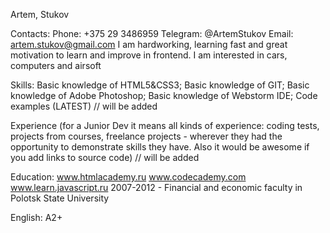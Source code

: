 Artem, Stukov

Contacts:
Phone: +375 29 3486959
Telegram: @ArtemStukov
Email: artem.stukov@gmail.com
I am hardworking, learning fast and great motivation to learn and improve in frontend. I am interested in cars, computers and airsoft

Skills:
Basic knowledge of HTML5&CSS3;
Basic knowledge of GIT;
Basic knowledge of Adobe Photoshop;
Basic knowledge of Webstorm IDE;
Code examples (LATEST) // will be added

Experience (for a Junior Dev it means all kinds of experience: coding tests, projects from courses, freelance projects - wherever they had the opportunity to demonstrate skills they have. Also it would be awesome if you add links to source code) // will be added

Education:
www.htmlacademy.ru
www.codecademy.com
www.learn.javascript.ru
2007-2012 - Financial and economic faculty in Polotsk State University

English: A2+
